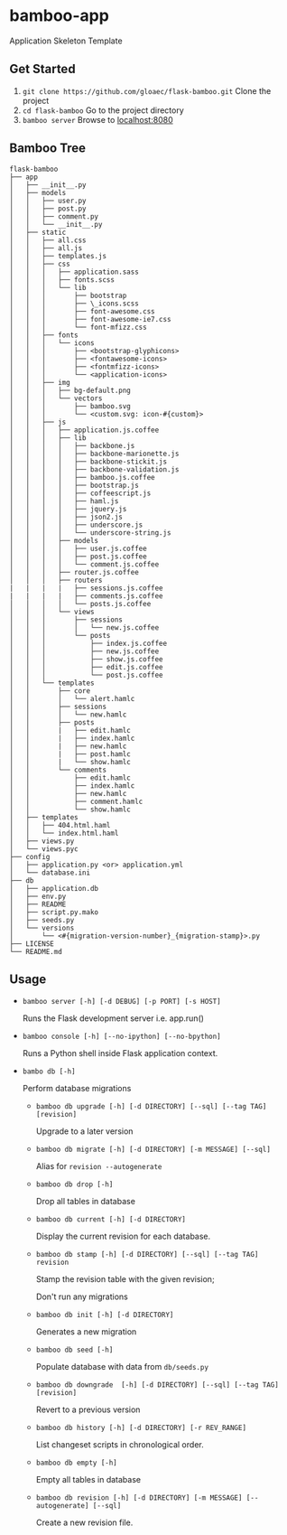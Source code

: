 bamboo-app
==========

Application Skeleton Template


Get Started
-----------
 
1. `git clone https://github.com/gloaec/flask-bamboo.git` Clone the project
2. `cd flask-bamboo` Go to the project directory
3. `bamboo server` Browse to [localhost:8080](http://localhost:8080)


Bamboo Tree
-------------

    flask-bamboo
    ├── app
    │   ├── __init__.py
    │   ├── models
    │   │   ├── user.py
    │   │   ├── post.py
    │   │   ├── comment.py
    │   │   └── __init__.py
    │   ├── static
    │   │   ├── all.css
    │   │   ├── all.js
    │   │   ├── templates.js
    │   │   ├── css
    │   │   │   ├── application.sass
    │   │   │   ├── fonts.scss
    │   │   │   └── lib
    │   │   │       ├── bootstrap
    │   │   │       ├── \_icons.scss
    │   │   │       ├── font-awesome.css
    │   │   │       ├── font-awesome-ie7.css
    │   │   │       └── font-mfizz.css
    │   │   ├── fonts
    │   │   │   └── icons
    │   │   │       ├── <bootstrap-glyphicons>
    │   │   │       ├── <fontawesome-icons>
    │   │   │       ├── <fontmfizz-icons>
    │   │   │       └── <application-icons>
    │   │   ├── img
    │   │   │   ├── bg-default.png
    │   │   │   └── vectors
    │   │   │       ├── bamboo.svg
    │   │   │       └── <custom.svg: icon-#{custom}>
    │   │   ├── js
    │   │   │   ├── application.js.coffee
    │   │   │   ├── lib
    │   │   │   │   ├── backbone.js
    │   │   │   │   ├── backbone-marionette.js
    │   │   │   │   ├── backbone-stickit.js
    │   │   │   │   ├── backbone-validation.js
    │   │   │   │   ├── bamboo.js.coffee
    │   │   │   │   ├── bootstrap.js
    │   │   │   │   ├── coffeescript.js
    │   │   │   │   ├── haml.js
    │   │   │   │   ├── jquery.js
    │   │   │   │   ├── json2.js
    │   │   │   │   ├── underscore.js
    │   │   │   │   └── underscore-string.js
    │   │   │   ├── models
    │   │   │   │   ├── user.js.coffee
    │   │   │   │   ├── post.js.coffee
    │   │   │   │   └── comment.js.coffee
    │   │   │   ├── router.js.coffee
    │   │   │   ├── routers
    |   |   |   |   ├── sessions.js.coffee
    |   |   |   |   ├── comments.js.coffee
    │   │   │   │   └── posts.js.coffee
    │   │   │   └── views
    │   │   │       ├── sessions
    │   │   │       │   └── new.js.coffee
    │   │   │       └── posts
    │   │   │           ├── index.js.coffee
    │   │   │           ├── new.js.coffee
    │   │   │           ├── show.js.coffee
    │   │   │           ├── edit.js.coffee
    │   │   │           └── post.js.coffee
    │   │   └── templates
    │   │       ├── core
    │   │       │   └── alert.hamlc
    │   │       ├── sessions
    │   │       │   └── new.hamlc
    │   │       ├── posts
    │   │       |   ├── edit.hamlc
    │   │       |   ├── index.hamlc
    │   │       |   ├── new.hamlc
    │   │       |   ├── post.hamlc
    │   │       |   └── show.hamlc
    │   │       └── comments
    │   │           ├── edit.hamlc
    │   │           ├── index.hamlc
    │   │           ├── new.hamlc
    │   │           ├── comment.hamlc
    │   │           └── show.hamlc
    │   ├── templates
    │   │   ├── 404.html.haml
    │   │   └── index.html.haml
    │   ├── views.py
    │   └── views.pyc
    ├── config
    │   ├── application.py <or> application.yml
    │   └── database.ini
    ├── db
    │   ├── application.db
    │   ├── env.py
    │   ├── README
    │   ├── script.py.mako
    │   ├── seeds.py
    │   └── versions
    │       └── <#{migration-version-number}_{migration-stamp}>.py
    ├── LICENSE
    └── README.md

Usage
-----

* `bamboo server [-h] [-d DEBUG] [-p PORT] [-s HOST]`

  Runs the Flask development server i.e. app.run()

* `bamboo console [-h] [--no-ipython] [--no-bpython]`
  
  Runs a Python shell inside Flask application context.

* `bambo db [-h]`
  
  Perform database migrations

  * `bamboo db upgrade [-h] [-d DIRECTORY] [--sql] [--tag TAG] [revision]`
  
    Upgrade to a later version

  * `bamboo db migrate [-h] [-d DIRECTORY] [-m MESSAGE] [--sql]`
    
    Alias for `revision --autogenerate`

  * `bamboo db drop [-h]`

    Drop all tables in database

  * `bamboo db current [-h] [-d DIRECTORY]`
    
    Display the current revision for each database.

  * `bamboo db stamp [-h] [-d DIRECTORY] [--sql] [--tag TAG] revision`
    
    Stamp the revision table with the given revision;
    
    Don't run any migrations

  * `bamboo db init [-h] [-d DIRECTORY]`
    
    Generates a new migration

  * `bamboo db seed [-h]`
    
    Populate database with data from `db/seeds.py`

  * `bamboo db downgrade  [-h] [-d DIRECTORY] [--sql] [--tag TAG] [revision]`
    
    Revert to a previous version

  * `bamboo db history [-h] [-d DIRECTORY] [-r REV_RANGE]`
    
    List changeset scripts in chronological order.

  * `bamboo db empty [-h]`
    
    Empty all tables in database

  * `bamboo db revision [-h] [-d DIRECTORY] [-m MESSAGE] [--autogenerate] [--sql]`
    
    Create a new revision file.



